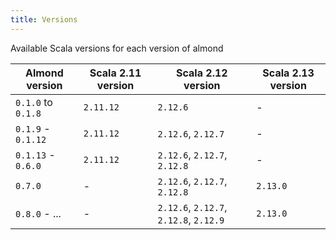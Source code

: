 ```yaml
---
title: Versions
---
```


Available Scala versions for each version of almond

Almond version | Scala 2.11 version | Scala 2.12 version | Scala 2.13 version
---------------|--------------------|--------------------|-------------------
`0.1.0` to `0.1.8` | `2.11.12` | `2.12.6`                               | -
`0.1.9` - `0.1.12` | `2.11.12` | `2.12.6`, `2.12.7`                     | -
`0.1.13` - `0.6.0` | `2.11.12` | `2.12.6`, `2.12.7`, `2.12.8`           | -
`0.7.0`            | -         | `2.12.6`, `2.12.7`, `2.12.8`           | `2.13.0`
`0.8.0` - ...      | -         | `2.12.6`, `2.12.7`, `2.12.8`, `2.12.9` | `2.13.0`
